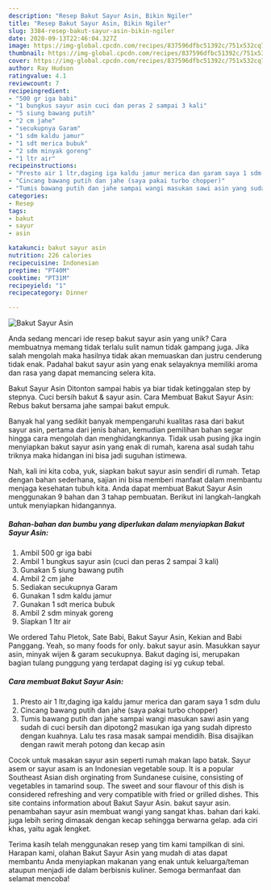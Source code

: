 ```yaml
---
description: "Resep Bakut Sayur Asin, Bikin Ngiler"
title: "Resep Bakut Sayur Asin, Bikin Ngiler"
slug: 3384-resep-bakut-sayur-asin-bikin-ngiler
date: 2020-09-13T22:46:04.327Z
image: https://img-global.cpcdn.com/recipes/837596dfbc51392c/751x532cq70/bakut-sayur-asin-foto-resep-utama.jpg
thumbnail: https://img-global.cpcdn.com/recipes/837596dfbc51392c/751x532cq70/bakut-sayur-asin-foto-resep-utama.jpg
cover: https://img-global.cpcdn.com/recipes/837596dfbc51392c/751x532cq70/bakut-sayur-asin-foto-resep-utama.jpg
author: Ray Hudson
ratingvalue: 4.1
reviewcount: 7
recipeingredient:
- "500 gr iga babi"
- "1 bungkus sayur asin cuci dan peras 2 sampai 3 kali"
- "5 siung bawang putih"
- "2 cm jahe"
- "secukupnya Garam"
- "1 sdm kaldu jamur"
- "1 sdt merica bubuk"
- "2 sdm minyak goreng"
- "1 ltr air"
recipeinstructions:
- "Presto air 1 ltr,daging iga kaldu jamur merica dan garam saya 1 sdm dulu"
- "Cincang bawang putih dan jahe (saya pakai turbo chopper)"
- "Tumis bawang putih dan jahe sampai wangi masukan sawi asin yang sudah di cuci bersih dan dipotong2 masukan iga yang sudah dipresto dengan kuahnya. Lalu tes rasa masak sampai mendidih. Bisa disajikan dengan rawit merah potong dan kecap asin"
categories:
- Resep
tags:
- bakut
- sayur
- asin

katakunci: bakut sayur asin 
nutrition: 226 calories
recipecuisine: Indonesian
preptime: "PT40M"
cooktime: "PT31M"
recipeyield: "1"
recipecategory: Dinner

---
```



![Bakut Sayur Asin](https://img-global.cpcdn.com/recipes/837596dfbc51392c/751x532cq70/bakut-sayur-asin-foto-resep-utama.jpg)

Anda sedang mencari ide resep bakut sayur asin yang unik? Cara membuatnya memang tidak terlalu sulit namun tidak gampang juga. Jika salah mengolah maka hasilnya tidak akan memuaskan dan justru cenderung tidak enak. Padahal bakut sayur asin yang enak selayaknya memiliki aroma dan rasa yang dapat memancing selera kita.

Bakut Sayur Asin Ditonton sampai habis ya biar tidak ketinggalan step by stepnya. Cuci bersih bakut &amp; sayur asin. Cara Membuat Bakut Sayur Asin: Rebus bakut bersama jahe sampai bakut empuk.

Banyak hal yang sedikit banyak mempengaruhi kualitas rasa dari bakut sayur asin, pertama dari jenis bahan, kemudian pemilihan bahan segar hingga cara mengolah dan menghidangkannya. Tidak usah pusing jika ingin menyiapkan bakut sayur asin yang enak di rumah, karena asal sudah tahu triknya maka hidangan ini bisa jadi suguhan istimewa.


Nah, kali ini kita coba, yuk, siapkan bakut sayur asin sendiri di rumah. Tetap dengan bahan sederhana, sajian ini bisa memberi manfaat dalam membantu menjaga kesehatan tubuh kita. Anda dapat membuat Bakut Sayur Asin menggunakan 9 bahan dan 3 tahap pembuatan. Berikut ini langkah-langkah untuk menyiapkan hidangannya.

<!--inarticleads1-->

##### Bahan-bahan dan bumbu yang diperlukan dalam menyiapkan Bakut Sayur Asin:

1. Ambil 500 gr iga babi
1. Ambil 1 bungkus sayur asin (cuci dan peras 2 sampai 3 kali)
1. Gunakan 5 siung bawang putih
1. Ambil 2 cm jahe
1. Sediakan secukupnya Garam
1. Gunakan 1 sdm kaldu jamur
1. Gunakan 1 sdt merica bubuk
1. Ambil 2 sdm minyak goreng
1. Siapkan 1 ltr air


We ordered Tahu Pletok, Sate Babi, Bakut Sayur Asin, Kekian and Babi Panggang. Yeah, so many foods for only. bakut sayur asin. Masukkan sayur asin, minyak wijen &amp; garam secukupnya. Bakut daging isi, merupakan bagian tulang punggung yang terdapat daging isi yg cukup tebal. 

<!--inarticleads2-->

##### Cara membuat Bakut Sayur Asin:

1. Presto air 1 ltr,daging iga kaldu jamur merica dan garam saya 1 sdm dulu
1. Cincang bawang putih dan jahe (saya pakai turbo chopper)
1. Tumis bawang putih dan jahe sampai wangi masukan sawi asin yang sudah di cuci bersih dan dipotong2 masukan iga yang sudah dipresto dengan kuahnya. Lalu tes rasa masak sampai mendidih. Bisa disajikan dengan rawit merah potong dan kecap asin


Cocok untuk masakan sayur asin seperti rumah makan lapo batak. Sayur asem or sayur asam is an Indonesian vegetable soup. It is a popular Southeast Asian dish orginating from Sundanese cuisine, consisting of vegetables in tamarind soup. The sweet and sour flavour of this dish is considered refreshing and very compatible with fried or grilled dishes. This site contains information about Bakut Sayur Asin. bakut sayur asin. penambahan sayur asin membuat wangi yang sangat khas. bahan dari kaki. juga lebih sering dimasak dengan kecap sehingga berwarna gelap. ada ciri khas, yaitu agak lengket. 

Terima kasih telah menggunakan resep yang tim kami tampilkan di sini. Harapan kami, olahan Bakut Sayur Asin yang mudah di atas dapat membantu Anda menyiapkan makanan yang enak untuk keluarga/teman ataupun menjadi ide dalam berbisnis kuliner. Semoga bermanfaat dan selamat mencoba!
